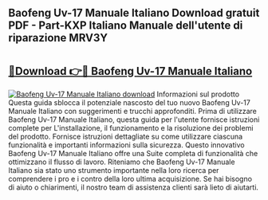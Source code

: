 ## Baofeng Uv-17 Manuale Italiano Download gratuit PDF - Part-KXP Italiano Manuale dell'utente di riparazione MRV3Y

# <h2><a href="http://df9y7q9.blite.top/?on=Baofeng+Uv-17+Manuale+Italiano">🔗Download 👉🔴 Baofeng Uv-17 Manuale Italiano</a></h2>

[![Baofeng Uv-17 Manuale Italiano download](https://i.imgur.com/lujVjoI.png)](http://df9y7q9.blite.top/?on=Baofeng+Uv-17+Manuale+Italiano)
Informazioni sul prodotto Questa guida sblocca il potenziale nascosto del tuo nuovo Baofeng Uv-17 Manuale Italiano con suggerimenti e trucchi approfonditi. Prima di utilizzare Baofeng Uv-17 Manuale Italiano, questa guida per l'utente fornisce istruzioni complete per L'installazione, il funzionamento e la risoluzione dei problemi del prodotto. Fornisce istruzioni dettagliate su come utilizzare ciascuna funzionalità e importanti informazioni sulla sicurezza. Questo innovativo Baofeng Uv-17 Manuale Italiano offre una Suite completa di funzionalità che ottimizzano il flusso di lavoro. Riteniamo che Baofeng Uv-17 Manuale Italiano sia stato uno strumento importante nella loro ricerca per comprendere i pro e i contro della loro ultima acquisizione. Se hai bisogno di aiuto o chiarimenti, il nostro team di assistenza clienti sarà lieto di aiutarti.
